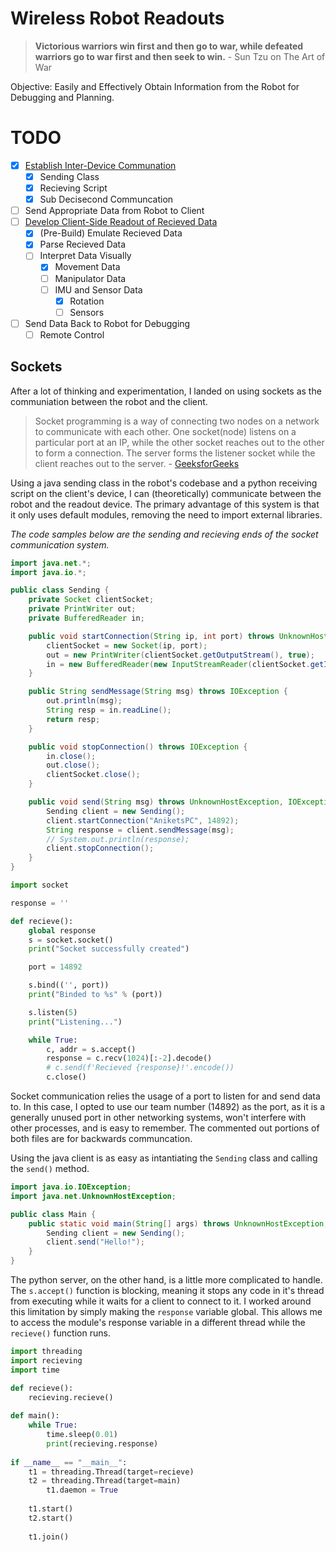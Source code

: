 # Wireless Robot Readouts

> **Victorious warriors win first and then go to war, while defeated warriors go to war first and then seek to win.** - Sun Tzu on The Art of War

Objective: Easily and Effectively Obtain Information from the Robot for Debugging and Planning.

# TODO

- [x]  [Establish Inter-Device Communation]()
    - [x]  Sending Class
    - [x]  Recieving Script
    - [x]  Sub Decisecond Communcation
- [ ]  Send Appropriate Data from Robot to Client
- [ ]  [Develop Client-Side Readout of Recieved Data]()
    - [x]  (Pre-Build) Emulate Recieved Data
    - [x]  Parse Recieved Data
    - [ ]  Interpret Data Visually
        - [x]  Movement Data
        - [ ]  Manipulator Data
        - [ ]  IMU and Sensor Data
            - [x]  Rotation
            - [ ]  Sensors
- [ ]  Send Data Back to Robot for Debugging
    - [ ]  Remote Control

## Sockets

After a lot of thinking and experimentation, I landed on using sockets as the communiation between the robot and the client.

> Socket programming is a way of connecting two nodes on a network to communicate with each other. One socket(node) listens on a particular port at an IP, while the other socket reaches out to the other to form a connection. The server forms the listener socket while the client reaches out to the server. - [GeeksforGeeks](https://www.geeksforgeeks.org/socket-programming-python/)

Using a java sending class in the robot's codebase and a python receiving script on the client's device, I can (theoretically) communicate between the robot and the readout device. The primary advantage of this system is that it only uses default modules, removing the need to import external libraries.

*The code samples below are the sending and recieving ends of the socket communication system.*

```java
import java.net.*;
import java.io.*;

public class Sending {
    private Socket clientSocket;
    private PrintWriter out;
    private BufferedReader in;

    public void startConnection(String ip, int port) throws UnknownHostException, IOException {
        clientSocket = new Socket(ip, port);
        out = new PrintWriter(clientSocket.getOutputStream(), true);
        in = new BufferedReader(new InputStreamReader(clientSocket.getInputStream()));
    }

    public String sendMessage(String msg) throws IOException {
        out.println(msg);
        String resp = in.readLine();
        return resp;
    }

    public void stopConnection() throws IOException {
        in.close();
        out.close();
        clientSocket.close();
    }

    public void send(String msg) throws UnknownHostException, IOException {
        Sending client = new Sending();
        client.startConnection("AniketsPC", 14892);
        String response = client.sendMessage(msg);
        // System.out.println(response);
        client.stopConnection();
    }
}
```

```python
import socket

response = ''

def recieve():
    global response
    s = socket.socket()
    print("Socket successfully created")

    port = 14892

    s.bind(('', port))
    print("Binded to %s" % (port))

    s.listen(5)
    print("Listening...")

    while True:
        c, addr = s.accept()
        response = c.recv(1024)[:-2].decode()
        # c.send(f'Recieved {response}!'.encode())
        c.close()
```

Socket communication relies the usage of a port to listen for and send data to. In this case, I opted to use our team number (14892) as the port, as it is a generally unused port in other networking systems, won't interfere with other processes, and is easy to remember. The commented out portions of both files are for backwards communcation.

Using the java client is as easy as intantiating the `Sending` class and calling the `send()` method.

```java
import java.io.IOException;
import java.net.UnknownHostException;

public class Main {
    public static void main(String[] args) throws UnknownHostException, IOException {
        Sending client = new Sending();
        client.send("Hello!");
    }
}
```

The python server, on the other hand, is a little more complicated to handle. The `s.accept()` function is blocking, meaning it stops any code in it's thread from executing while it waits for a client to connect to it. I worked around this limitation by simply making the `response` variable global. This allows me to access the module's response variable in a different thread while the `recieve()` function runs.

```python
import threading
import recieving
import time

def recieve():
    recieving.recieve()
  
def main():
    while True:
        time.sleep(0.01)
        print(recieving.response)
  
if __name__ == "__main__":
    t1 = threading.Thread(target=recieve)
    t2 = threading.Thread(target=main)
		t1.daemon = True
  
    t1.start()
    t2.start()
  
    t1.join()
```